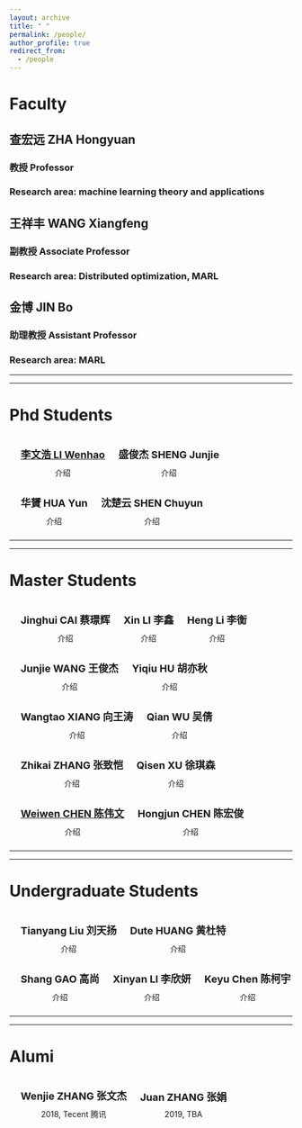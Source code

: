 ```yaml
---
layout: archive
title: " "
permalink: /people/
author_profile: true
redirect_from:
  - /people
---
```


# Faculty

## 查宏远 ZHA Hongyuan
### 教授 Professor
### Research area: machine learning theory and applications

## 王祥丰 WANG Xiangfeng
### 副教授 Associate Professor
### Research area: Distributed optimization, MARL

## 金博 JIN Bo
### 助理教授 Assistant Professor
### Research area: MARL

---
---

# Phd Students

<div>
  <div class="member_item" style="display: inline-block; ">
    <div class="member_pic_wrapper" style="width: 100%; margin: 0 auto; padding: 10px;">
      <div class="member_name" style="font-size: 18px; padding: 10px 0; text-align: center; font-weight:bold"><a href="https://www.zhihu.com/people/lee-40-50-50/posts">李文浩 LI Wenhao</a></div>
      <div class="member_intro" style="text-align: center; font-size: 14px;">介绍</div>
    </div>
  </div>
  <div class="member_item" style="display: inline-block; ">
    <div class="member_pic_wrapper" style="width: 100%; margin: 0 auto; padding: 10px;">
      <div class="member_name" style="font-size: 18px; padding: 10px 0; text-align: center; font-weight:bold">盛俊杰 SHENG Junjie</div>
      <div class="member_intro" style="text-align: center; font-size: 14px;">介绍</div>
    </div>
  </div>
  <div class="member_item" style="display: inline-block; ">
    <div class="member_pic_wrapper" style="width: 100%; margin: 0 auto; padding: 10px;">
      <div class="member_name" style="font-size: 18px; padding: 10px 0; text-align: center; font-weight:bold">华贇 HUA Yun</div>
      <div class="member_intro" style="text-align: center; font-size: 14px;">介绍</div>
    </div>
  </div>
  <div class="member_item" style="display: inline-block; ">
    <div class="member_pic_wrapper" style="width: 100%; margin: 0 auto; padding: 10px;">
      <div class="member_name" style="font-size: 18px; padding: 10px 0; text-align: center; font-weight:bold">沈楚云 SHEN Chuyun</div>
      <div class="member_intro" style="text-align: center; font-size: 14px;">介绍</div>
    </div>
  </div>

</div>

---
---

# Master Students



<div >
  <div class="member_item" style="display: inline-block; ">
    <div class="member_pic_wrapper" style="width: 100%; margin: 0 auto; padding: 10px;">
      <div class="member_name" style="font-size: 18px; padding: 10px 0; text-align: center; font-weight:bold">Jinghui CAI 蔡璟辉</div>
      <div class="member_intro" style="text-align: center; font-size: 14px;">介绍</div>
    </div>
  </div>
  <div class="member_item" style="display: inline-block; ">
    <div class="member_pic_wrapper" style="width: 100%; margin: 0 auto; padding: 10px;">
      <div class="member_name" style="font-size: 18px; padding: 10px 0; text-align: center; font-weight:bold">Xin LI 李鑫</div>
      <div class="member_intro" style="text-align: center; font-size: 14px;">介绍</div>
    </div>
  </div>
  <div class="member_item" style="display: inline-block; ">
    <div class="member_pic_wrapper" style="width: 100%; margin: 0 auto; padding: 10px;">
      <div class="member_name" style="font-size: 18px; padding: 10px 0; text-align: center; font-weight:bold">Heng Li 李衡</div>
      <div class="member_intro" style="text-align: center; font-size: 14px;">介绍</div>
    </div>
  </div>
  <div class="member_item" style="display: inline-block; ">
    <div class="member_pic_wrapper" style="width: 100%; margin: 0 auto; padding: 10px;">
      <div class="member_name" style="font-size: 18px; padding: 10px 0; text-align: center; font-weight:bold">Junjie WANG 王俊杰</div>
      <div class="member_intro" style="text-align: center; font-size: 14px;">介绍</div>
    </div>
  </div>
  <div class="member_item" style="display: inline-block; ">
    <div class="member_pic_wrapper" style="width: 100%; margin: 0 auto; padding: 10px;">
      <div class="member_name" style="font-size: 18px; padding: 10px 0; text-align: center; font-weight:bold">Yiqiu HU 胡亦秋</div>
      <div class="member_intro" style="text-align: center; font-size: 14px;">介绍</div>
    </div>
  </div>
  <div class="member_item" style="display: inline-block; ">
    <div class="member_pic_wrapper" style="width: 100%; margin: 0 auto; padding: 10px;">
      <div class="member_name" style="font-size: 18px; padding: 10px 0; text-align: center; font-weight:bold">Wangtao XIANG 向王涛</div>
      <div class="member_intro" style="text-align: center; font-size: 14px;">介绍</div>
    </div>
  </div>
  <div class="member_item" style="display: inline-block; ">
    <div class="member_pic_wrapper" style="width: 100%; margin: 0 auto; padding: 10px;">
      <div class="member_name" style="font-size: 18px; padding: 10px 0; text-align: center; font-weight:bold">Qian WU 吴倩</div>
      <div class="member_intro" style="text-align: center; font-size: 14px;">介绍</div>
    </div>
  </div>
  <div class="member_item" style="display: inline-block; ">
    <div class="member_pic_wrapper" style="width: 100%; margin: 0 auto; padding: 10px;">
      <div class="member_name" style="font-size: 18px; padding: 10px 0; text-align: center; font-weight:bold">Zhikai ZHANG 张致恺</div>
      <div class="member_intro" style="text-align: center; font-size: 14px;">介绍</div>
    </div>
  </div>
  <div class="member_item" style="display: inline-block; ">
    <div class="member_pic_wrapper" style="width: 100%; margin: 0 auto; padding: 10px;">
      <div class="member_name" style="font-size: 18px; padding: 10px 0; text-align: center; font-weight:bold">Qisen XU 徐琪森</div>
      <div class="member_intro" style="text-align: center; font-size: 14px;">介绍</div>
    </div>
  </div>
  <div class="member_item" style="display: inline-block; ">
    <div class="member_pic_wrapper" style="width: 100%; margin: 0 auto; padding: 10px;">
      <div class="member_name" style="font-size: 18px; padding: 10px 0; text-align: center; font-weight:bold"><a href="https://cww97.cn/">Weiwen CHEN 陈伟文</a></div>
      <div class="member_intro" style="text-align: center; font-size: 14px;">介绍</div>
    </div>
  </div>
  <div class="member_item" style="display: inline-block; ">
    <div class="member_pic_wrapper" style="width: 100%; margin: 0 auto; padding: 10px;">
      <div class="member_name" style="font-size: 18px; padding: 10px 0; text-align: center; font-weight:bold">Hongjun CHEN 陈宏俊</div>
      <div class="member_intro" style="text-align: center; font-size: 14px;">介绍</div>
    </div>
  </div>
</div>

---
---

# Undergraduate Students

<div>
  <div class="member_item" style="display: inline-block; ">
    <div class="member_pic_wrapper" style="width: 100%; margin: 0 auto; padding: 10px;">
      <div class="member_name" style="font-size: 18px; padding: 10px 0; text-align: center; font-weight:bold">Tianyang Liu 刘天扬</div>
      <div class="member_intro" style="text-align: center; font-size: 14px;">介绍</div>
    </div>
  </div>
  <div class="member_item" style="display: inline-block; ">
    <div class="member_pic_wrapper" style="width: 100%; margin: 0 auto; padding: 10px;">
      <div class="member_name" style="font-size: 18px; padding: 10px 0; text-align: center; font-weight:bold">Dute HUANG 黄杜特</div>
      <div class="member_intro" style="text-align: center; font-size: 14px;">介绍</div>
    </div>
  </div>
  <div class="member_item" style="display: inline-block; ">
    <div class="member_pic_wrapper" style="width: 100%; margin: 0 auto; padding: 10px;">
      <div class="member_name" style="font-size: 18px; padding: 10px 0; text-align: center; font-weight:bold">Shang GAO 高尚</div>
      <div class="member_intro" style="text-align: center; font-size: 14px;">介绍</div>
    </div>
  </div>
  <div class="member_item" style="display: inline-block; ">
    <div class="member_pic_wrapper" style="width: 100%; margin: 0 auto; padding: 10px;">
      <div class="member_name" style="font-size: 18px; padding: 10px 0; text-align: center; font-weight:bold">Xinyan LI 李欣妍</div>
      <div class="member_intro" style="text-align: center; font-size: 14px;">介绍</div>
    </div>
  </div>
  <div class="member_item" style="display: inline-block; ">
    <div class="member_pic_wrapper" style="width: 100%; margin: 0 auto; padding: 10px;">
      <div class="member_name" style="font-size: 18px; padding: 10px 0; text-align: center; font-weight:bold">Keyu Chen 陈柯宇</div>
      <div class="member_intro" style="text-align: center; font-size: 14px;">介绍</div>
    </div>
  </div>
</div>

---
---

# Alumi
<div>
  <div class="member_item" style="display: inline-block; ">
    <div class="member_pic_wrapper" style="width: 100%; margin: 0 auto; padding: 10px;">
      <div class="member_name" style="font-size: 18px; padding: 10px 0; text-align: center; font-weight:bold">Wenjie ZHANG 张文杰</div>
      <div class="member_intro" style="text-align: center; font-size: 14px;">2018, Tecent 腾讯</div>
    </div>
  </div>
  <div class="member_item" style="display: inline-block; ">
    <div class="member_pic_wrapper" style="width: 100%; margin: 0 auto; padding: 10px;">
      <div class="member_name" style="font-size: 18px; padding: 10px 0; text-align: center; font-weight:bold">Juan ZHANG 张娟</div>
      <div class="member_intro" style="text-align: center; font-size: 14px;">2019, TBA</div>
    </div>
  </div>
</div>
